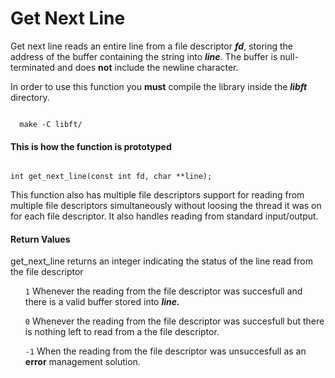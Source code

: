 <h1> Get Next Line </h1>

<p>
Get next line reads an entire line from a file descriptor <i><b>fd</b></i>, storing the address of the buffer 
containing the string into <i><b>line</b></i>.
The buffer is null-terminated and does <b>not</b> include the newline character.
</p>
<p>In order to use this function you <b>must</b> compile the library inside the <b><i>libft</i></b> directory.</p>
<code>
  make -C libft/
</code>
<h4> This is how the function is prototyped </h4>
<code>
int	get_next_line(const int fd, char **line);
</code>
<p>

This function also has multiple file descriptors support for reading from multiple file descriptors simultaneously without loosing the thread it was on for each file descriptor.
It also handles reading from standard input/output.</p>
<h4>Return Values</h4>
get_next_line returns an integer indicating the status of the line read from the file descriptor
<ul>
  <il>
    <p> <code>1</code> Whenever the reading from the file descriptor was succesfull and there is a valid buffer stored into <i><b>line.</b></i></p>
  </il>
  <il>
    <p><code>0</code> Whenever the reading from the file descriptor was succesfull but there is nothing left to read from a the file descriptor.</p>
  </il>
  <il>
    <p><code>-1</code> When the reading from the file descriptor was unsuccesfull as an <b>error</b> management solution.</p>
  </il>
</ul>
